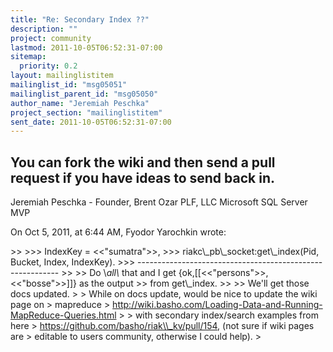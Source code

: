 ```yaml
---
title: "Re: Secondary Index ??"
description: ""
project: community
lastmod: 2011-10-05T06:52:31-07:00
sitemap:
  priority: 0.2
layout: mailinglistitem
mailinglist_id: "msg05051"
mailinglist_parent_id: "msg05050"
author_name: "Jeremiah Peschka"
project_section: "mailinglistitem"
sent_date: 2011-10-05T06:52:31-07:00
---
```



You can fork the wiki and then send a pull request if you have ideas to send 
back in.
---
Jeremiah Peschka - Founder, Brent Ozar PLF, LLC
Microsoft SQL Server MVP

On Oct 5, 2011, at 6:44 AM, Fyodor Yarochkin wrote:

&gt;&gt; 
&gt;&gt;&gt; IndexKey = &lt;&lt;"sumatra"&gt;&gt;,
&gt;&gt;&gt; riakc\\_pb\\_socket:get\\_index(Pid, Bucket, Index, IndexKey).
&gt;&gt;&gt; ----------------------------------------------------------
&gt;&gt; 
&gt;&gt; Do \\_all\\_ that and I get {ok,[[&lt;&lt;"persons"&gt;&gt;,&lt;&lt;"bosse"&gt;&gt;]]} as the output 
&gt;&gt; from get\\_index.
&gt;&gt; 
&gt;&gt; We'll get those docs updated.
&gt; 
&gt; While on docs update, would be nice to update the wiki page on
&gt; mapreduce 
&gt; http://wiki.basho.com/Loading-Data-and-Running-MapReduce-Queries.html
&gt; 
&gt; with secondary index/search examples from here
&gt; https://github.com/basho/riak\\_kv/pull/154, (not sure if wiki pages are
&gt; editable to users community, otherwise I could help).
&gt; 
